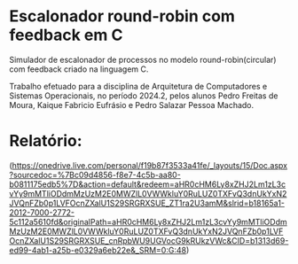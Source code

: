 # Escalonador round-robin com feedback em C

Simulador de escalonador de processos no modelo round-robin(circular) com feedback criado na linguagem C.

Trabalho efetuado para a disciplina de Arquitetura de Computadores e Sistemas Operacionais, no período 2024.2, pelos alunos Pedro Freitas de Moura, Kaique Fabricio Eufrásio e Pedro Salazar Pessoa Machado.

# Relatório:

(https://onedrive.live.com/personal/f19b87f3533a41fe/_layouts/15/Doc.aspx?sourcedoc=%7Bc09d4856-f8e7-4c5b-aa80-b0811175edb5%7D&action=default&redeem=aHR0cHM6Ly8xZHJ2Lm1zL3cvYy9mMTliODdmMzUzM2E0MWZlL0VWWkluY0RuLUZ0TXFvQ3dnUkYxN2JVQnFZb0p1LVFOcnZXalU1S29SRGRXSUE_ZT1ra2U3amM&slrid=b18165a1-2012-7000-2772-5c112a5610fd&originalPath=aHR0cHM6Ly8xZHJ2Lm1zL3cvYy9mMTliODdmMzUzM2E0MWZlL0VWWkluY0RuLUZ0TXFvQ3dnUkYxN2JVQnFZb0p1LVFOcnZXalU1S29SRGRXSUE_cnRpbWU9UGVocG9kRUkzVWc&CID=b1313d69-ed99-4ab1-a25b-e0329a6eb22e&_SRM=0:G:48)
